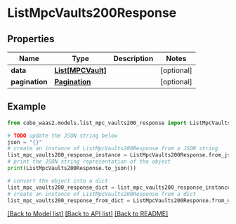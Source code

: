 # ListMpcVaults200Response


## Properties

Name | Type | Description | Notes
------------ | ------------- | ------------- | -------------
**data** | [**List[MPCVault]**](MPCVault.md) |  | [optional] 
**pagination** | [**Pagination**](Pagination.md) |  | [optional] 

## Example

```python
from cobo_waas2.models.list_mpc_vaults200_response import ListMpcVaults200Response

# TODO update the JSON string below
json = "{}"
# create an instance of ListMpcVaults200Response from a JSON string
list_mpc_vaults200_response_instance = ListMpcVaults200Response.from_json(json)
# print the JSON string representation of the object
print(ListMpcVaults200Response.to_json())

# convert the object into a dict
list_mpc_vaults200_response_dict = list_mpc_vaults200_response_instance.to_dict()
# create an instance of ListMpcVaults200Response from a dict
list_mpc_vaults200_response_from_dict = ListMpcVaults200Response.from_dict(list_mpc_vaults200_response_dict)
```
[[Back to Model list]](../README.md#documentation-for-models) [[Back to API list]](../README.md#documentation-for-api-endpoints) [[Back to README]](../README.md)


